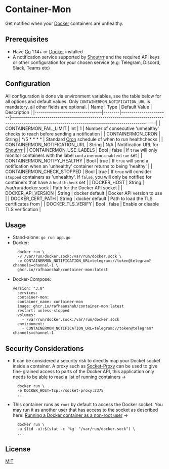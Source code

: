 
# Container-Mon

Get notified when your [Docker](https://www.docker.com/) containers are unhealthy.

## Prerequisites
- Have [Go](https://golang.org/) 1.14+ or [Docker](https://www.docker.com/) installed
- A notification service supported by [Shoutrrr](https://containrrr.dev/shoutrrr/services/overview/) and the required API keys or other configuration for your chosen service (e.g: Telegram, Discord, Slack, Teams etc)

## Configuration
All configuration is done via environment variables, see the table below for all options and default values. Only `CONTAINERMON_NOTIFICATION_URL` is mandatory, all other fields are optional.
| Name                            | Type   | Default Value         | Description                                                                                                                                         |
|---------------------------------|--------|-----------------------|-----------------------------------------------------------------------------------------------------------------------------------------------------|
| CONTAINERMON\_FAIL\_LIMIT       | Int    | 1                     | Number of consecutive 'unhealthy' checks to reach before sending a notification                                                                     |
| CONTAINERMON\_CRON              | String | */5 * * * *           | Standard [Cron](https://crontab.guru/#*/5_*_*_*_*) schedule of when to run healthchecks                                                             |
| CONTAINERMON\_NOTIFICATION\_URL | String | N/A                   | Notification URL for [Shoutrrr](https://containrrr\.dev/shoutrrr/services/overview/)                                                                |
| CONTAINERMON\_USE\_LABELS       | Bool   | false                 | If `true` will only monitor containers with the label `containermon.enable=true` set                                                                |
| CONTAINERMON\_NOTIFY\_HEALTHY   | Bool   | true                  | If `true` will send a notification when an 'unhealthy' container returns to being 'healthy'                                                         |
| CONTAINERMON\_CHECK\_STOPPED    | Bool   | true                  | If `true` will consider `stopped` containers as 'unhealthy'\. If `false`, you will only be notified for containers that have a `healthcheck` set    |
| DOCKER\_HOST                    | String | /var/run/docker\.sock | Path for the Docker API socket                                                                                                                      |
| DOCKER\_API\_VERSION            | String | docker default        | Docker API version to use                                                                                                                           |
| DOCKER\_CERT\_PATH              | String | docker default        | Path to load the TLS certificates from                                                                                                              |
| DOCKER\_TLS\_VERIFY             | Bool   | false                 | Enable or disable TLS verification                                                                                                                  |

## Usage
- Stand-alone:
	`go run app.go`
- Docker:
  ```
	docker run \
	-v /var/run/docker.sock:/var/run/docker.sock \
	-e CONTAINERMON_NOTIFICATION_URL=telegram://token@telegram?channels=channel-1 \
	ghcr.io/rafhaanshah/container-mon:latest
  ```
- Docker-Compose:
  ```
  version: "3.8"
    services:
    container-mon:
    container_name: container-mon
    image: ghcr.io/rafhaanshah/container-mon:latest
    restart: unless-stopped
    volumes:
      - /var/run/docker.sock:/var/run/docker.sock
    environment:
      - CONTAINERMON_NOTIFICATION_URL=telegram://token@telegram?channels=channel-1
  ```

## Security Considerations
- It can be considered a security risk to directly map your Docket socket inside a container. A proxy such as [Socket-Proxy](https://github.com/Tecnativa/docker-socket-prox) can be used to give fine-grained access to parts of the Docker API, this application only needs to be able to read a list of running containers ->
  ```
	docker run \
	-e DOCKER_HOST=tcp://socket-proxy:2375
	...
   ```
- This container runs as `root` by default to access the Docker socket. You may run it as another user that has access to the socket as described here: [Running a Docker container as a non-root user](https://medium.com/redbubble/running-a-docker-container-as-a-non-root-user-7d2e00f8ee15) ->
  ```
	docker run \
	-u $(id -u):$(stat -c '%g' "/var/run/docker.sock") \
	...
   ```

## License
[MIT](https://choosealicense.com/licenses/mit/)
